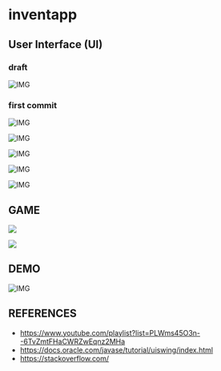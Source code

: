 # inventapp

## User Interface (UI)

### draft
![IMG](https://i.hizliresim.com/WuMufr.png)

### first commit
![IMG](https://i.hizliresim.com/GOpPDK.png)

![IMG](https://i.hizliresim.com/ptrn3p.png)

![IMG](https://i.hizliresim.com/bneKhL.png)

![IMG](https://i.hizliresim.com/rLXJiZ.png)

![IMG](https://i.hizliresim.com/tBIRQG.png)

## GAME

![](https://i.hizliresim.com/NmUmvB.png)

![](https://i.hizliresim.com/3de6sw.png)


## DEMO
![IMG](https://i.imgur.com/bUm264j.gif)

## REFERENCES
* https://www.youtube.com/playlist?list=PLWms45O3n--6TvZmtFHaCWRZwEqnz2MHa
* https://docs.oracle.com/javase/tutorial/uiswing/index.html
* https://stackoverflow.com/

